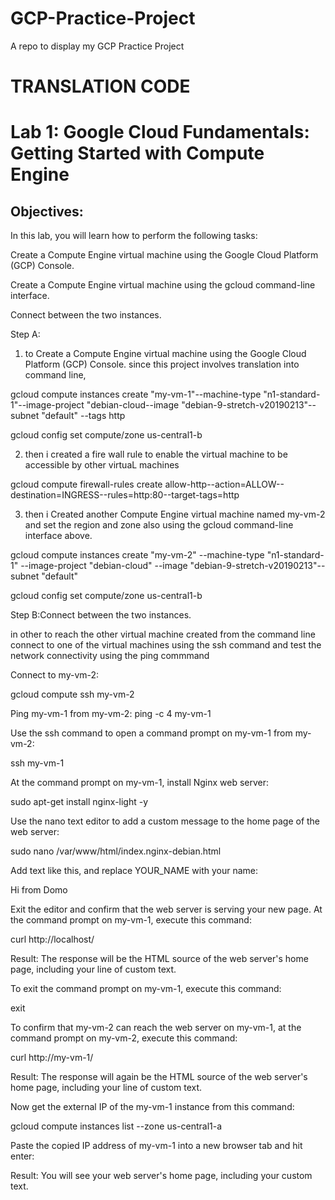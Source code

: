 # GCP-Practice-Project
A repo to display my GCP Practice Project

# TRANSLATION CODE

# Lab 1: Google Cloud Fundamentals: Getting Started with Compute Engine

## Objectives:
In this lab, you will learn how to perform the following tasks:

Create a Compute Engine virtual machine using the Google Cloud Platform (GCP) Console.

Create a Compute Engine virtual machine using the gcloud command-line interface.

Connect between the two instances.

Step A:
  1.  to Create a Compute Engine virtual machine using the Google Cloud Platform (GCP) Console. since this project involves translation into command line,
 
 <!--  i use the command below to create a virtual machine using the command google command line the following code created a virtual machine name my-vm-1 -->
  gcloud compute instances create "my-vm-1"--machine-type "n1-standard-1"--image-project "debian-cloud--image "debian-9-stretch-v20190213"--subnet "default" --tags http

 <!--  this command sets the region and zone of the instance created.-->
  gcloud config set compute/zone us-central1-b

 2. then i created a fire wall rule to enable the virtual machine to be accessible by other virtuaL machines 
  <!-- these command when typed in the google cloud command line lets you alliow inbound traffic to your instance -->
 gcloud compute firewall-rules create allow-http--action=ALLOW--destination=INGRESS--rules=http:80--target-tags=http

 3.  then i Created  another Compute Engine virtual machine named my-vm-2  and set the region and zone also using the gcloud command-line interface above.

gcloud compute instances create "my-vm-2" --machine-type "n1-standard-1" --image-project "debian-cloud" --image "debian-9-stretch-v20190213"--subnet "default"

gcloud config set compute/zone us-central1-b


Step B:Connect between the two instances.

  <!-- Use the ping command to confirm that my-vm-2 can reach my-vm-1 over the network: -->
in other to reach the other virtual machine created from the command line connect to one of the virtual machines using the ssh command and test the network connectivity using the ping commmand

Connect to my-vm-2:
 <!--this command lets you connect to a the virtual machine instance/-->
  gcloud compute ssh my-vm-2

<!-- this code lets you test the connectivity from one vm to the other/-->
  Ping my-vm-1 from my-vm-2:
  ping -c 4 my-vm-1

Use the ssh command to open a command prompt on my-vm-1 from my-vm-2:

ssh my-vm-1

At the command prompt on my-vm-1, install Nginx web server:

sudo apt-get install nginx-light -y

Use the nano text editor to add a custom message to the home page of the web server:

sudo nano /var/www/html/index.nginx-debian.html

Add text like this, and replace YOUR_NAME with your name:

Hi from Domo

Exit the editor and confirm that the web server is serving your new page. At the command prompt on my-vm-1, execute this command:

curl http://localhost/

Result: The response will be the HTML source of the web server's home page, including your line of custom text.

To exit the command prompt on my-vm-1, execute this command:

exit

To confirm that my-vm-2 can reach the web server on my-vm-1, at the command prompt on my-vm-2, execute this command:

curl http://my-vm-1/

Result: The response will again be the HTML source of the web server's home page, including your line of custom text.

Now get the external IP of the my-vm-1 instance from this command:

gcloud compute instances list --zone us-central1-a

Paste the copied IP address of my-vm-1 into a new browser tab and hit enter:

Result: You will see your web server's home page, including your custom text.
